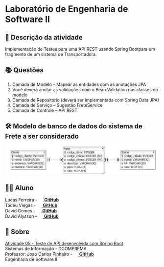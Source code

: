 # Laboratório de Engenharia de Software II
## 📜 Descrição da atividade
Implementação de Testes para uma API REST usando Spring Bootpara um fragmento de um sistema de Transportadora.

## 📚 Questões
1. Camada de Modelo – Mapear as entidades com as anotações JPA
2. Você deverá anotar as validações com o Bean Validation nas classes do modelo
3. Camada de Repositório (deverá ser implementada com Spring Data JPA)
4. Camada de Serviço – Sugestão FreteService
5. Camada de Controle – API REST

## 🛠️ Modelo de banco de dados do sistema de Frete a ser considerado
<img src="modelo-BD.png" alt="modelo banco de dados">

## 👨‍🎓 Aluno
Lucas Ferreira - [<img src=https://cdn.iconscout.com/icon/free/png-256/github-163-761603.png width="15" height="15"/> **GitHub**][github.lucas] <br>
Tadeu Viegas - [<img src=https://cdn.iconscout.com/icon/free/png-256/github-163-761603.png width="15" height="15"/> **GitHub**][github.tadeu] <br>
David Gomes - [<img src=https://cdn.iconscout.com/icon/free/png-256/github-163-761603.png width="15" height="15"/> **GitHub**][github.david] <br>
David Alysson - [<img src=https://cdn.iconscout.com/icon/free/png-256/github-163-761603.png width="15" height="15"/> **GitHub**][github.davi] <br>

## 🔗 Sobre
[Atividade 05 - Teste de API desenvolvida com Spring Boot][classroom.tarefa] <br>
Sistemas de Informação - DCOMP/IFMA <br>
Professor: Joao Carlos Pinheiro - [<img src=https://cdn.iconscout.com/icon/free/png-256/github-163-761603.png width="15" height="15"/> **GitHub**][github.jcpinheiro]<br>
Engenharia de Software II

<!-- LINKS DE REFERENCIA -->

[github.lucas]: <https://github.com/LucasFelip>
[github.tadeu]: <https://github.com/TadeuViegas>
[github.david]: <https://github.com/DavidGomesh>
[github.davi]: <https://github.com/DavidAly>
[github.jcpinheiro]: <https://github.com/jcpinheiro>
[classroom.tarefa]: <https://classroom.google.com/u/1/c/NTQ1Mjc4NTMzODgx/a/NTM5NjQ0NjQzNzUw/details>
